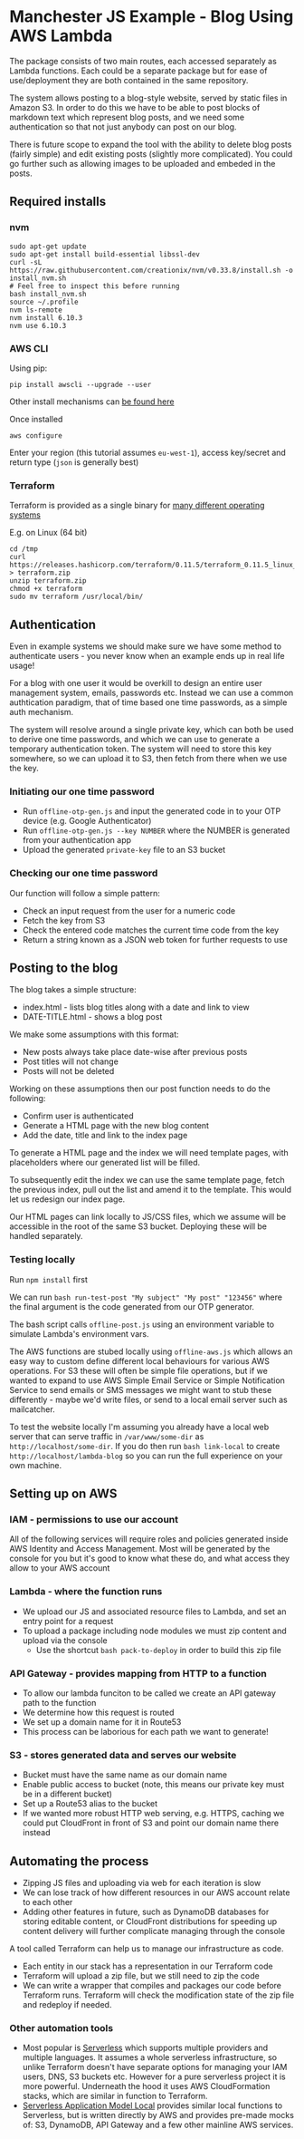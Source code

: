 # Manchester JS Example - Blog Using AWS Lambda

The package consists of two main routes, each accessed separately as Lambda functions. Each could be a separate package but for ease of use/deployment they are both contained in the same repository.

The system allows posting to a blog-style website, served by static files in Amazon S3. In order to do this we have to be able to post blocks of markdown text which represent blog posts, and we need some authentication so that not just anybody can post on our blog.

There is future scope to expand the tool with the ability to delete blog posts (fairly simple) and edit existing posts (slightly more complicated). You could go further such as allowing images to be uploaded and embeded in the posts.

## Required installs

### nvm

    sudo apt-get update
    sudo apt-get install build-essential libssl-dev
    curl -sL https://raw.githubusercontent.com/creationix/nvm/v0.33.8/install.sh -o install_nvm.sh
    # Feel free to inspect this before running
    bash install_nvm.sh
    source ~/.profile
    nvm ls-remote
    nvm install 6.10.3
    nvm use 6.10.3

### AWS CLI

Using pip:

	pip install awscli --upgrade --user

Other install mechanisms can [be found here](https://docs.aws.amazon.com/cli/latest/userguide/installing.html)

Once installed

	aws configure

Enter your region (this tutorial assumes `eu-west-1`), access key/secret and return type (`json` is generally best)

### Terraform

Terraform is provided as a single binary for [many different operating systems](https://www.terraform.io/downloads.html)

E.g. on Linux (64 bit)

	cd /tmp
	curl https://releases.hashicorp.com/terraform/0.11.5/terraform_0.11.5_linux_amd64.zip > terraform.zip
	unzip terraform.zip
	chmod +x terraform
	sudo mv terraform /usr/local/bin/

## Authentication

Even in example systems we should make sure we have some method to authenticate users - you never know when an example ends up in real life usage!

For a blog with one user it would be overkill to design an entire user management system, emails, passwords etc. Instead we can use a common authtication paradigm, that of time based one time passwords, as a simple auth mechanism.

The system will resolve around a single private key, which can both be used to derive one time passwords, and which we can use to generate a temporary authentication token. The system will need to store this key somewhere, so we can upload it to S3, then fetch from there when we use the key.

### Initiating our one time password

* Run `offline-otp-gen.js` and input the generated code in to your OTP device (e.g. Google Authenticator)
* Run `offline-otp-gen.js --key NUMBER` where the NUMBER is generated from your authentication app
* Upload the generated `private-key` file to an S3 bucket

### Checking our one time password

Our function will follow a simple pattern:

* Check an input request from the user for a numeric code
* Fetch the key from S3
* Check the entered code matches the current time code from the key
* Return a string known as a JSON web token for further requests to use

## Posting to the blog

The blog takes a simple structure:

* index.html - lists blog titles along with a date and link to view
* DATE-TITLE.html - shows a blog post

We make some assumptions with this format:

* New posts always take place date-wise after previous posts
* Post titles will not change
* Posts will not be deleted

Working on these assumptions then our post function needs to do the following:

* Confirm user is authenticated
* Generate a HTML page with the new blog content
* Add the date, title and link to the index page

To generate a HTML page and the index we will need template pages, with placeholders where our generated list will be filled.

To subsequently edit the index we can use the same template page, fetch the previous index, pull out the list and amend it to the template. This would let us redesign our index page.

Our HTML pages can link locally to JS/CSS files, which we assume will be accessible in the root of the same S3 bucket. Deploying these will be handled separately.

### Testing locally

Run `npm install` first

We can run `bash run-test-post "My subject" "My post" "123456"` where the final argument is the code generated from our OTP generator.

The bash script calls `offline-post.js` using an environment variable to simulate Lambda's environment vars.

The AWS functions are stubed locally using `offline-aws.js` which allows an easy way to custom define different local behaviours for various AWS operations. For S3 these will often be simple file operations, but if we wanted to expand to use AWS Simple Email Service or Simple Notification Service to send emails or SMS messages we might want to stub these differently - maybe we'd write files, or send to a local email server such as mailcatcher.

To test the website locally I'm assuming you already have a local web server that can serve traffic in `/var/www/some-dir` as `http://localhost/some-dir`. If you do then run `bash link-local` to create `http://localhost/lambda-blog` so you can run the full experience on your own machine.

## Setting up on AWS 

### IAM - permissions to use our account

All of the following services will require roles and policies generated inside AWS Identity and Access Management. Most will be generated by the console for you but it's good to know what these do, and what access they allow to your AWS account

### Lambda - where the function runs

* We upload our JS and associated resource files to Lambda, and set an entry point for a request
* To upload a package including node modules we must zip content and upload via the console
  * Use the shortcut `bash pack-to-deploy` in order to build this zip file

### API Gateway - provides mapping from HTTP to a function

* To allow our lambda funciton to be called we create an API gateway path to the function
* We determine how this request is routed
* We set up a domain name for it in Route53
* This process can be laborious for each path we want to generate!

### S3 - stores generated data and serves our website

* Bucket must have the same name as our domain name
* Enable public access to bucket (note, this means our private key must be in a different bucket)
* Set up a Route53 alias to the bucket
* If we wanted more robust HTTP web serving, e.g. HTTPS, caching we could put CloudFront in front of S3 and point our domain name there instead

## Automating the process

* Zipping JS files and uploading via web for each iteration is slow
* We can lose track of how different resources in our AWS account relate to each other
* Adding other features in future, such as DynamoDB databases for storing editable content, or CloudFront distributions for speeding up content delivery will further complicate managing through the console

A tool called Terraform can help us to manage our infrastructure as code.

* Each entity in our stack has a representation in our Terraform code
* Terraform will upload a zip file, but we still need to zip the code
* We can write a wrapper that compiles and packages our code before Terraform runs. Terraform will check the modification state of the zip file and redeploy if needed.

### Other automation tools

* Most popular is [Serverless](https://serverless.com/) which supports multiple providers and multiple languages. It assumes a whole serverless infrastructure, so unlike Terraform doesn't have separate options for managing your IAM users, DNS, S3 buckets etc. However for a pure serverless project it is more powerful. Underneath the hood it uses AWS CloudFormation stacks, which are similar in function to Terraform.
* [Serverless Application Model Local](https://github.com/awslabs/aws-sam-local) provides similar local functions to Serverless, but is written directly by AWS and provides pre-made mocks of: S3, DynamoDB, API Gateway and a few other mainline AWS services.